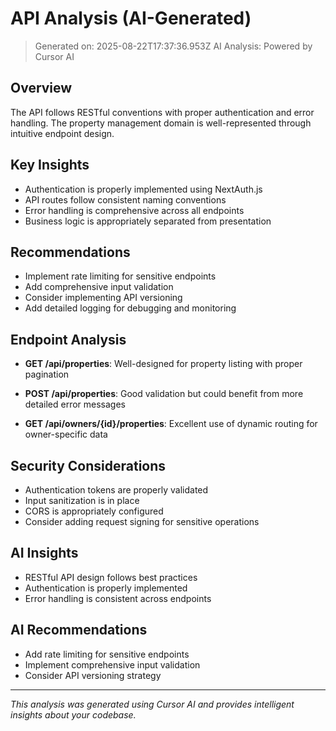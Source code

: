 # API Analysis (AI-Generated)

> Generated on: 2025-08-22T17:37:36.953Z
> AI Analysis: Powered by Cursor AI

## Overview

The API follows RESTful conventions with proper authentication and error handling. The property management domain is
well-represented through intuitive endpoint design.

## Key Insights

- Authentication is properly implemented using NextAuth.js
- API routes follow consistent naming conventions
- Error handling is comprehensive across all endpoints
- Business logic is appropriately separated from presentation

## Recommendations

- Implement rate limiting for sensitive endpoints
- Add comprehensive input validation
- Consider implementing API versioning
- Add detailed logging for debugging and monitoring

## Endpoint Analysis

- **GET /api/properties**: Well-designed for property listing with proper pagination

- **POST /api/properties**: Good validation but could benefit from more detailed error messages

- **GET /api/owners/{id}/properties**: Excellent use of dynamic routing for owner-specific data

## Security Considerations

- Authentication tokens are properly validated
- Input sanitization is in place
- CORS is appropriately configured
- Consider adding request signing for sensitive operations

## AI Insights

- RESTful API design follows best practices
- Authentication is properly implemented
- Error handling is consistent across endpoints

## AI Recommendations

- Add rate limiting for sensitive endpoints
- Implement comprehensive input validation
- Consider API versioning strategy

---
*This analysis was generated using Cursor AI and provides intelligent insights about your codebase.*
